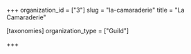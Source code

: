 +++
organization_id = ["3"]
slug = "la-camaraderie"
title = "La Camaraderie"

[taxonomies]
organization_type = ["Guild"]

+++


